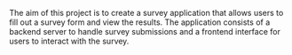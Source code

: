 The aim of this project is to create a survey application that allows users to fill out a survey form and view the results. 
The application consists of a backend server to handle survey submissions and a frontend interface for users to interact with the survey.
